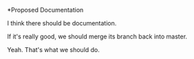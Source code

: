 *Proposed Documentation

I think there should be documentation. 

If it's really good, we should merge its branch back into master.

Yeah. That's what we should do.

